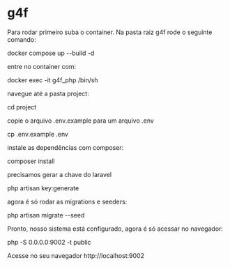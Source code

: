 # g4f

Para rodar primeiro suba o container. Na pasta raiz g4f rode o seguinte comando:

docker compose up --build -d

entre no container com:

docker exec -it g4f_php /bin/sh

navegue até a pasta project:

cd project

copie o arquivo .env.example para um arquivo .env

cp .env.example .env

instale as dependências com composer:

composer install

precisamos gerar a chave do laravel

php artisan key:generate

agora é só rodar as migrations e seeders:

php artisan migrate --seed

Pronto, nosso sistema está configurado, agora é só acessar no navegador:

php -S 0.0.0.0:9002 -t public

Acesse no seu navegador http://localhost:9002
